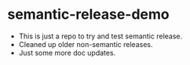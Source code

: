 # semantic-release-demo
- This is just a repo to try and test semantic release.
- Cleaned up older non-semantic releases.
- Just some more doc updates.